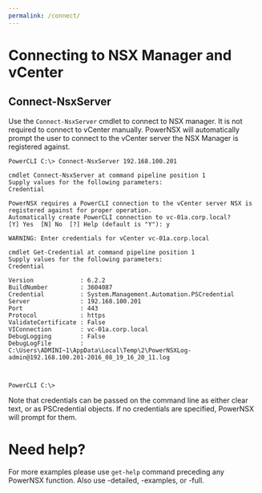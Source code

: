 ```yaml
---
permalink: /connect/
---
```

# Connecting to NSX Manager and vCenter

## Connect-NsxServer
Use the `Connect-NsxServer` cmdlet to connect to NSX manager.  It is not required to connect to vCenter manually.  PowerNSX will automatically prompt the user to connect to the vCenter server the NSX Manager is registered against.


```
PowerCLI C:\> Connect-NsxServer 192.168.100.201

cmdlet Connect-NsxServer at command pipeline position 1
Supply values for the following parameters:
Credential

PowerNSX requires a PowerCLI connection to the vCenter server NSX is registered against for proper operation.
Automatically create PowerCLI connection to vc-01a.corp.local?
[Y] Yes  [N] No  [?] Help (default is "Y"): y

WARNING: Enter credentials for vCenter vc-01a.corp.local

cmdlet Get-Credential at command pipeline position 1
Supply values for the following parameters:
Credential

Version             : 6.2.2
BuildNumber         : 3604087
Credential          : System.Management.Automation.PSCredential
Server              : 192.168.100.201
Port                : 443
Protocol            : https
ValidateCertificate : False
VIConnection        : vc-01a.corp.local
DebugLogging        : False
DebugLogFile        : C:\Users\ADMINI~1\AppData\Local\Temp\2\PowerNSXLog-admin@192.168.100.201-2016_08_19_16_20_11.log



PowerCLI C:\>

```

Note that credentials can be passed on the command line as either clear text, or as PSCredential objects.  If no credentials are specified, PowerNSX will prompt for them.

# Need help?

For more examples please use `get-help` command preceding any PowerNSX function. Also use -detailed, -examples, or -full.
